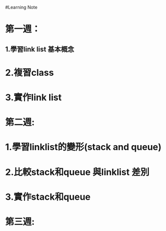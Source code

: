 #Learning Note
# 第一週：
##        1.學習link list 基本概念
#        2.複習class
#        3.實作link list
#        
# 第二週:
#        1.學習linklist的變形(stack and queue)
#        2.比較stack和queue 與linklist 差別
#        3.實作stack和queue
# 第三週:

